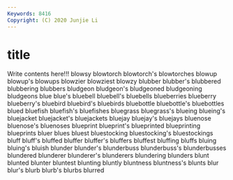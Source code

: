 ```yaml
---
Keywords: 8416
Copyright: (C) 2020 Junjie Li
---
```


# title

Write contents here!!!
blowsy 
blowtorch 
blowtorch's
blowtorches 
blowup 
blowup's 
blowups 
blowzier 
blowziest 
blowzy 
blubber 
blubber's 
blubbered
blubbering 
blubbers 
bludgeon 
bludgeon's 
bludgeoned 
bludgeoning 
bludgeons 
blue 
blue's 
bluebell
bluebell's 
bluebells 
blueberries 
blueberry 
blueberry's 
bluebird 
bluebird's 
bluebirds 
bluebottle 
bluebottle's
bluebottles 
blued 
bluefish 
bluefish's 
bluefishes 
bluegrass 
bluegrass's 
blueing 
blueing's 
bluejacket
bluejacket's 
bluejackets 
bluejay 
bluejay's 
bluejays 
bluenose 
bluenose's 
bluenoses 
blueprint 
blueprint's
blueprinted 
blueprinting 
blueprints 
bluer 
blues 
bluest 
bluestocking 
bluestocking's 
bluestockings 
bluff
bluff's 
bluffed 
bluffer 
bluffer's 
bluffers 
bluffest 
bluffing 
bluffs 
bluing 
bluing's
bluish 
blunder 
blunder's 
blunderbuss 
blunderbuss's 
blunderbusses 
blundered 
blunderer 
blunderer's 
blunderers
blundering 
blunders 
blunt 
blunted 
blunter 
bluntest 
blunting 
bluntly 
bluntness 
bluntness's
blunts 
blur 
blur's 
blurb 
blurb's 
blurbs 
blurred 
